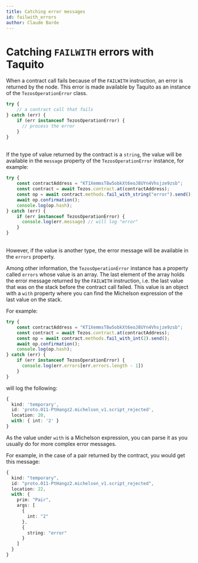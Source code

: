 ```yaml
---
title: Catching error messages
id: failwith_errors
author: Claude Barde
---
```


# Catching `FAILWITH` errors with Taquito

When a contract call fails because of the `FAILWITH` instruction, an error is returned by the node. This error is made available by Taquito as an instance of the `TezosOperationError` class.

```ts
try {
    // a contract call that fails
} catch (err) {
    if (err instanceof TezosOperationError) {
      // process the error
    }
}
```  
&nbsp;  
If the type of value returned by the contract is a `string`, the value will be available in the `message` property of the `TezosOperationError` instance, for example:
```ts
try {
    const contractAddress = "KT1XemmsT8w5obkXt6eoJ8UYn4Vhsjze9zsb";
    const contract = await Tezos.contract.at(contractAddress);
    const op = await contract.methods.fail_with_string("error").send();
    await op.confirmation();
    console.log(op.hash);
} catch (err) {
    if (err instanceof TezosOperationError) {
      console.log(err.message) // will log "error"
    }
}
```
&nbsp;  
However, if the value is another type, the error message will be available in the `errors` property.

Among other information, the `TezosOperationError` instance has a property called `errors` whose value is an array. The last element of the array holds the error message returned by the `FAILWITH` instruction, i.e. the last value that was on the stack before the contract call failed. This value is an object with a `with` property where you can find the Michelson expression of the last value on the stack.

For example:
```ts
try {
    const contractAddress = "KT1XemmsT8w5obkXt6eoJ8UYn4Vhsjze9zsb";
    const contract = await Tezos.contract.at(contractAddress);
    const op = await contract.methods.fail_with_int(2).send();
    await op.confirmation();
    console.log(op.hash);
} catch (err) {
    if (err instanceof TezosOperationError) {
      console.log(err.errors[err.errors.length - 1])
    }
}
```
will log the following:
```ts
{
  kind: 'temporary',
  id: 'proto.011-PtHangz2.michelson_v1.script_rejected',
  location: 20,
  with: { int: '2' }
}
```
As the value under `with` is a Michelson expression, you can parse it as you usually do for more complex error messages.

For example, in the case of a pair returned by the contract, you would get this message:
```ts
{
  kind: "temporary",
  id: "proto.011-PtHangz2.michelson_v1.script_rejected",
  location: 22,
  with: {
    prim: "Pair",
    args: [
      {
        int: "2"
      },
      {
        string: "error"
      }
    ]
  }
}
```